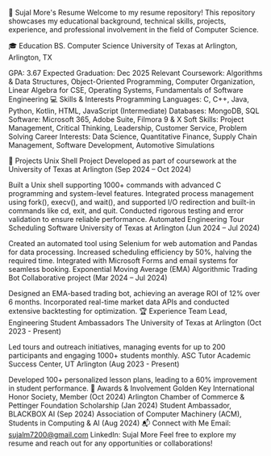 📄 Sujal More's Resume
Welcome to my resume repository! This repository showcases my educational background, technical skills, projects, experience, and professional involvement in the field of Computer Science.

🎓 Education
BS. Computer Science
University of Texas at Arlington, Arlington, TX

GPA: 3.67
Expected Graduation: Dec 2025
Relevant Coursework: Algorithms & Data Structures, Object-Oriented Programming, Computer Organization, Linear Algebra for CSE, Operating Systems, Fundamentals of Software Engineering
💻 Skills & Interests
Programming Languages: C, C++, Java, Python, Kotlin, HTML, JavaScript (Intermediate)
Databases: MongoDB, SQL
Software: Microsoft 365, Adobe Suite, Filmora 9 & X
Soft Skills: Project Management, Critical Thinking, Leadership, Customer Service, Problem Solving
Career Interests: Data Science, Quantitative Finance, Supply Chain Management, Software Development, Automotive Simulations

🔧 Projects
Unix Shell Project
Developed as part of coursework at the University of Texas at Arlington (Sep 2024 – Oct 2024)

Built a Unix shell supporting 1000+ commands with advanced C programming and system-level features.
Integrated process management using fork(), execv(), and wait(), and supported I/O redirection and built-in commands like cd, exit, and quit.
Conducted rigorous testing and error validation to ensure reliable performance.
Automated Engineering Tour Scheduling Software
University of Texas at Arlington (Jun 2024 – Jul 2024)

Created an automated tool using Selenium for web automation and Pandas for data processing.
Increased scheduling efficiency by 50%, halving the required time.
Integrated with Microsoft Forms and email systems for seamless booking.
Exponential Moving Average (EMA) Algorithmic Trading Bot
Collaborative project (Mar 2024 – Jul 2024)

Designed an EMA-based trading bot, achieving an average ROI of 12% over 6 months.
Incorporated real-time market data APIs and conducted extensive backtesting for optimization.
🏆 Experience
Team Lead, Engineering Student Ambassadors
The University of Texas at Arlington (Oct 2023 - Present)

Led tours and outreach initiatives, managing events for up to 200 participants and engaging 1000+ students monthly.
ASC Tutor
Academic Success Center, UT Arlington (Aug 2023 - Present)

Developed 100+ personalized lesson plans, leading to a 60% improvement in student performance.
🥇 Awards & Involvement
Golden Key International Honor Society, Member (Oct 2024)
Arlington Chamber of Commerce & Pettinger Foundation Scholarship (Jan 2024)
Student Ambassador, BLACKBOX AI (Sep 2024)
Association of Computer Machinery (ACM), Students in Computing & AI (Aug 2024)
📬 Connect with Me
Email: sujalm7200@gmail.com
LinkedIn: Sujal More
Feel free to explore my resume and reach out for any opportunities or collaborations!
